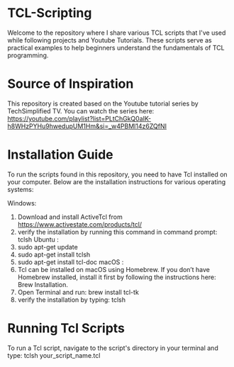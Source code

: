 # TCL-Scripting
Welcome to the repository where I share various TCL scripts that I've used while following projects and Youtube Tutorials. These scripts serve as practical examples to help beginners understand the fundamentals of TCL programming.

# Source of Inspiration
This repository is created based on the Youtube tutorial series by TechSimplified TV. You can watch the series here: https://youtube.com/playlist?list=PLtChGkQ0aIK-h8WHzPYHu9hwedupUM1Hm&si=_w4PBMl14z6ZQfNI

# Installation Guide
To run the scripts found in this repository, you need to have Tcl installed on your computer. Below are the installation instructions for various operating systems:

Windows:
1. Download and install ActiveTcl from https://www.activestate.com/products/tcl/
2. verify the installation by running this command in command prompt: tclsh
Ubuntu : 
1. sudo apt-get update
2. sudo apt-get install tclsh
3. sudo apt-get install tcl-doc
macOS  :
1. Tcl can be installed on macOS using Homebrew. If you don’t have Homebrew installed, install it first by following the instructions here: Brew Installation.
2. Open Terminal and run: brew install tcl-tk
3. verify the installation by typing: tclsh

# Running Tcl Scripts
To run a Tcl script, navigate to the script's directory in your terminal and type:
tclsh your_script_name.tcl